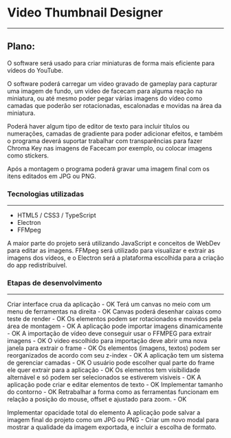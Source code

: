 # Video Thumbnail Designer
---

## Plano:
O software será usado para criar miniaturas de forma mais eficiente para vídeos do YouTube.

O software poderá carregar um video gravado de gameplay para capturar uma imagem de fundo, um video
de facecam para alguma reação na miniatura, ou até mesmo poder pegar várias imagens do vídeo como
camadas que poderão ser rotacionadas, escalonadas e movidas na área da miniatura.

Poderá haver algum tipo de editor de texto para incluir títulos ou numerações, camadas de gradiente
para poder adicionar efeitos, e também o programa deverá suportar trabalhar com transparências para
fazer Chroma Key nas imagens de Facecam por exemplo, ou colocar imagens como stickers.

Após a montagem o programa poderá gravar uma imagem final com os itens editados em JPG ou PNG.

### Tecnologias utilizadas
---
- HTML5 / CSS3 / TypeScript
- Electron
- FFMpeg

A maior parte do projeto será utilizando JavaScript e conceitos de WebDev para editar as imagens.
FFMpeg será utilizado para visualizar e extrair as imagens dos vídeos, e o Electron será a
plataforma escolhida para a criação do app redistribuível.

### Etapas de desenvolvimento
---

Criar interface crua da aplicação - OK
Terá um canvas no meio com um menu de ferramentas na direita - OK
Canvas poderá desenhar caixas como teste de render - OK
Os elementos podem ser rotacionados e movidos pela área de montagem - OK
A aplicação pode importar imagens dinamicamente - OK
A importação de vídeo deve conseguir usar o FFMPEG para extrair imagens - OK
O video  escolhido para importação deve abrir uma nova janela para extrair o frame - OK
Os elementos (imagens, textos) podem ser reorganizados de acordo com seu z-index - OK
A aplicação tem um sistema de gerenciar camadas - OK
O usuário pode escolher qual parte do frame ele quer extrair para a aplicação - OK
Os elementos tem visibilidade alternável e só podem ser selecionados se estiverem visiveis - OK
A aplicação pode criar e editar elementos de texto - OK
Implementar tamanho do contorno - OK
Retrabalhar a forma como as ferramentas funcionam em relação a posição do mouse, offset e ajustado 
para zoom. - OK

Implementar opacidade total do elemento
A aplicação pode salvar a imagem final do projeto como um JPG ou PNG - Criar um novo modal para 
mostrar a qualidade da imagem exportada, e incluir a escolha de formato.

